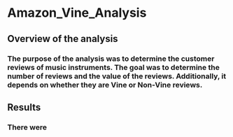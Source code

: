 # Amazon_Vine_Analysis

## Overview of the analysis
### The purpose of the analysis was to determine the customer reviews of music instruments. The goal was to determine the number of reviews and the value of the reviews. Additionally, it depends on whether they are Vine or Non-Vine reviews.

## Results
### There were 
